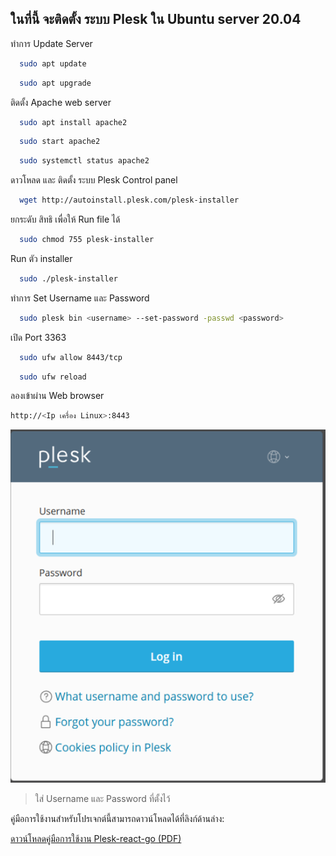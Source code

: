 
## ในที่นี้ จะติดตั้ง ระบบ Plesk  ใน Ubuntu server 20.04

ทำการ Update Server

```bash
  sudo apt update
```
```bash
  sudo apt upgrade
```
ติดตั้ง Apache web server

```bash
  sudo apt install apache2
```
```bash
  sudo start apache2
```
```bash
  sudo systemctl status apache2
```
ดาวโหลด และ ติดตั้ง ระบบ Plesk Control panel 

```bash
  wget http://autoinstall.plesk.com/plesk-installer
```
ยกระดับ สิทธิ เพื่อให้ Run file ได้

```bash
  sudo chmod 755 plesk-installer
```
Run ตัว installer

```bash
  sudo ./plesk-installer
```
ทำการ Set Username และ Password

```bash
  sudo plesk bin <username> --set-password -passwd <password>
```
เปิด Port 3363

```bash
  sudo ufw allow 8443/tcp 
```

```bash
  sudo ufw reload
```
ลองเข้าผ่าน Web browser

```bash
http://<Ip เครื่อง Linux>:8443
```

![](https://github.com/aommine/React-Golang-on-Plesk/blob/main/img/1.png)

> ใส่ Username และ Password ที่ตั้งไว้




   คู่มือการใช้งานสำหรับโปรเจกต์นี้สามารถดาวน์โหลดได้ที่ลิงก์ด้านล่าง:
   
   [ดาวน์โหลดคู่มือการใช้งาน Plesk-react-go (PDF)](https://github.com/aommine/my-react-app/blob/main/%E0%B8%84%E0%B8%B9%E0%B9%88%E0%B8%A1%E0%B8%B7%E0%B8%AD%E0%B8%81%E0%B8%B2%E0%B8%A3%E0%B9%83%E0%B8%8A%E0%B9%89%E0%B8%87%E0%B8%B2%E0%B8%99%20Plesk-react-go.pdf)

